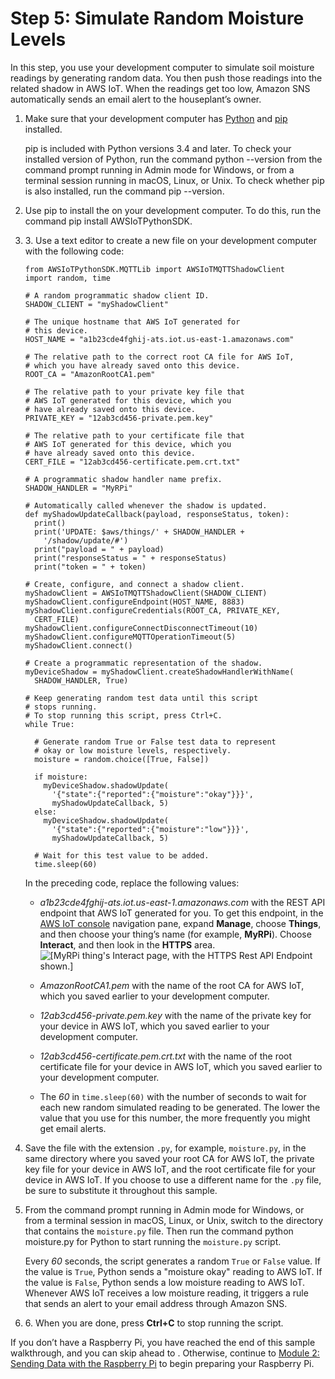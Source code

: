 # Step 5: Simulate Random Moisture Levels<a name="iot-plant-step5"></a>

In this step, you use your development computer to simulate soil moisture readings by generating random data\. You then push those readings into the related shadow in AWS IoT\. When the readings get too low, Amazon SNS automatically sends an email alert to the houseplant’s owner\.

1. Make sure that your development computer has [Python](https://www.python.org/downloads/) and [pip](https://pypi.org/project/pip/) installed\.

   pip is included with Python versions 3\.4 and later\. To check your installed version of Python, run the command python \-\-version from the command prompt running in Admin mode for Windows, or from a terminal session running in macOS, Linux, or Unix\. To check whether pip is also installed, run the command pip \-\-version\.

1. Use pip to install the on your development computer\. To do this, run the command pip install AWSIoTPythonSDK\.

1. 3\. Use a text editor to create a new file on your development computer with the following code:

   ```
   from AWSIoTPythonSDK.MQTTLib import AWSIoTMQTTShadowClient
   import random, time
   
   # A random programmatic shadow client ID.
   SHADOW_CLIENT = "myShadowClient"
   
   # The unique hostname that AWS IoT generated for 
   # this device.
   HOST_NAME = "a1b23cde4fghij-ats.iot.us-east-1.amazonaws.com"
   
   # The relative path to the correct root CA file for AWS IoT, 
   # which you have already saved onto this device.
   ROOT_CA = "AmazonRootCA1.pem"
   
   # The relative path to your private key file that 
   # AWS IoT generated for this device, which you 
   # have already saved onto this device.
   PRIVATE_KEY = "12ab3cd456-private.pem.key"
   
   # The relative path to your certificate file that 
   # AWS IoT generated for this device, which you 
   # have already saved onto this device.
   CERT_FILE = "12ab3cd456-certificate.pem.crt.txt"
   
   # A programmatic shadow handler name prefix.
   SHADOW_HANDLER = "MyRPi"
   
   # Automatically called whenever the shadow is updated.
   def myShadowUpdateCallback(payload, responseStatus, token):
     print()
     print('UPDATE: $aws/things/' + SHADOW_HANDLER + 
       '/shadow/update/#')
     print("payload = " + payload)
     print("responseStatus = " + responseStatus)
     print("token = " + token)
   
   # Create, configure, and connect a shadow client.
   myShadowClient = AWSIoTMQTTShadowClient(SHADOW_CLIENT)
   myShadowClient.configureEndpoint(HOST_NAME, 8883)
   myShadowClient.configureCredentials(ROOT_CA, PRIVATE_KEY,
     CERT_FILE)
   myShadowClient.configureConnectDisconnectTimeout(10)
   myShadowClient.configureMQTTOperationTimeout(5)
   myShadowClient.connect()
   
   # Create a programmatic representation of the shadow.
   myDeviceShadow = myShadowClient.createShadowHandlerWithName(
     SHADOW_HANDLER, True)
   
   # Keep generating random test data until this script 
   # stops running.
   # To stop running this script, press Ctrl+C.
   while True:
   
     # Generate random True or False test data to represent
     # okay or low moisture levels, respectively.
     moisture = random.choice([True, False])
     
     if moisture:
       myDeviceShadow.shadowUpdate(
         '{"state":{"reported":{"moisture":"okay"}}}', 
         myShadowUpdateCallback, 5)
     else:
       myDeviceShadow.shadowUpdate(
         '{"state":{"reported":{"moisture":"low"}}}', 
         myShadowUpdateCallback, 5)
     
     # Wait for this test value to be added.
     time.sleep(60)
   ```

   In the preceding code, replace the following values:

   + *a1b23cde4fghij\-ats\.iot\.us\-east\-1\.amazonaws\.com* with the REST API endpoint that AWS IoT generated for you\. To get this endpoint, in the [ AWS IoT console](https://console.aws.amazon.com/iot/home) navigation pane, expand **Manage**, choose **Things**, and then choose your thing’s name \(for example, **MyRPi**\)\. Choose **Interact**, and then look in the **HTTPS** area\.  
![\[MyRPi thing's Interact page,
                    with the HTTPS Rest API Endpoint shown.\]](http://alpha-docs-aws.amazon.com/iot/latest/developerguide/images/console-https-endpoint.png)

   + *AmazonRootCA1\.pem* with the name of the root CA for AWS IoT, which you saved earlier to your development computer\.

   + *12ab3cd456\-private\.pem\.key* with the name of the private key for your device in AWS IoT, which you saved earlier to your development computer\.

   + *12ab3cd456\-certificate\.pem\.crt\.txt* with the name of the root certificate file for your device in AWS IoT, which you saved earlier to your development computer\.

   + The *60* in `time.sleep(60)` with the number of seconds to wait for each new random simulated reading to be generated\. The lower the value that you use for this number, the more frequently you might get email alerts\.

1. Save the file with the extension `.py`, for example, `moisture.py`, in the same directory where you saved your root CA for AWS IoT, the private key file for your device in AWS IoT, and the root certificate file for your device in AWS IoT\. If you choose to use a different name for the `.py` file, be sure to substitute it throughout this sample\.

1. From the command prompt running in Admin mode for Windows, or from a terminal session in macOS, Linux, or Unix, switch to the directory that contains the `moisture.py` file\. Then run the command python moisture\.py for Python to start running the `moisture.py` script\. 

   Every *60* seconds, the script generates a random `True` or `False` value\. If the value is `True`, Python sends a "moisture okay" reading to AWS IoT\. If the value is `False`, Python sends a low moisture reading to AWS IoT\. Whenever AWS IoT receives a low moisture reading, it triggers a rule that sends an alert to your email address through Amazon SNS\.

1. 6\. When you are done, press **Ctrl\+C** to stop running the script\.

If you don’t have a Raspberry Pi, you have reached the end of this sample walkthrough, and you can skip ahead to [](iot-plant-cleanup.md)\. Otherwise, continue to [Module 2: Sending Data with the Raspberry Pi](iot-plant-module2.md) to begin preparing your Raspberry Pi\.